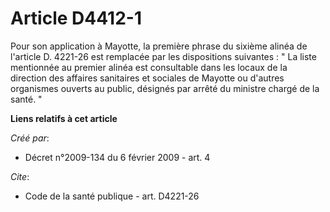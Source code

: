 # Article D4412-1

Pour son application à Mayotte, la première phrase du sixième alinéa de l'article D. 4221-26 est remplacée par les
dispositions suivantes : " La liste mentionnée au premier alinéa est consultable dans les locaux de la direction des affaires
sanitaires et sociales de Mayotte ou d'autres organismes ouverts au public, désignés par arrêté du ministre chargé de la
santé. "

**Liens relatifs à cet article**

_Créé par_:

  - Décret n°2009-134  du 6 février 2009 - art. 4

_Cite_:

  - Code de la santé publique - art. D4221-26
